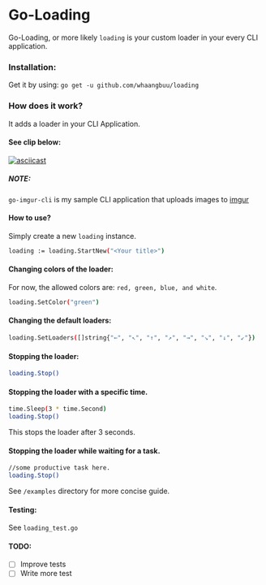 # Go-Loading



Go-Loading, or more likely `loading` is your custom loader in your every CLI application.



### Installation:
Get it by using: `go get -u github.com/whaangbuu/loading`

### How does it work?
It adds a loader in your CLI Application.

#### See clip below:

[![asciicast](https://asciinema.org/a/3ft6E5zcUUsiyOQPqkErw9NM7.png)](https://asciinema.org/a/3ft6E5zcUUsiyOQPqkErw9NM7)

##### NOTE:
`go-imgur-cli` is my sample CLI application that uploads images to [imgur](https://imgur.com)

#### How to use?
Simply create a new `loading` instance.

```sh
loading := loading.StartNew("<Your title>")
```


#### Changing colors of the loader:


For now, the allowed colors are: `red, green, blue, and white`.

```sh
loading.SetColor("green")
```

#### Changing the default loaders:
```sh
loading.SetLoaders([]string{"←", "↖", "↑", "↗", "→", "↘", "↓", "↙"})
```

#### Stopping the loader:
```sh
loading.Stop()
```

#### Stopping the loader with a specific time.
```sh
time.Sleep(3 * time.Second)
loading.Stop()
```
This stops the loader after 3 seconds.


#### Stopping the loader while waiting for a task.
```sh
//some productive task here.
loading.Stop()
```
See `/examples` directory for more concise guide.


#### Testing:
See `loading_test.go`


#### TODO:
- [ ] Improve tests
- [ ] Write more test
